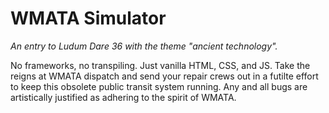 # WMATA Simulator

*An entry to Ludum Dare 36 with the theme "ancient technology".*

No frameworks, no transpiling. Just vanilla HTML, CSS, and JS. Take the reigns at WMATA dispatch and send your repair crews out in a futilte effort to keep this obsolete public transit system running. Any and all bugs are artistically justified as adhering to the spirit of WMATA.
